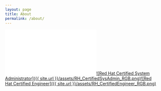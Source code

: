 ```yaml
---
layout: page
title: About
permalink: /about/
---
```


[![IPv6 Certification Badge for mrjoshuap](//ipv6.he.net/certification/create_badge.php?pass_name=mrjoshuap&badge=1)](https://ipv6.he.net/certification/scoresheet.php?pass_name=mrjoshuap)[![Red Hat Certified System Administrator]({{ site.url }}/assets/RH_CertifiedSysAdmin_RGB.png)](https://www.redhat.com/rhtapps/verify/?certId=150-093-623)[![Red Hat Certified Engineer]({{ site.url }}/assets/RH_CertifiedEngineer_RGB.png)](https://www.redhat.com/rhtapps/verify/?certId=150-093-623)
